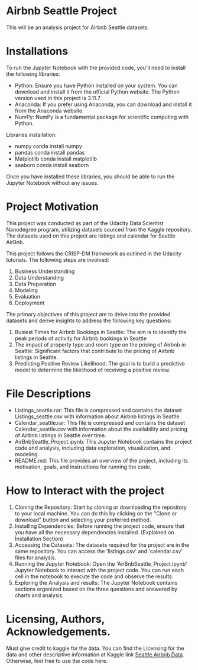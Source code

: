 # Airbnb Seattle Project
This will be an analysis project for Airbnb Seattle datasets.  

# Installations
To run the Jupyter Notebook with the provided code, you'll need to install the following libraries:
-	Python: Ensure you have Python installed on your system. You can download and install it from the official Python website. The Python version used in this project is 3.11.7
-	Anaconda: If you prefer using Anaconda, you can download and install it from the Anaconda website.
-	NumPy: NumPy is a fundamental package for scientific computing with Python.

Libraries installation:
-	numpy
conda install numpy
-	pandas
conda install pandas
-	Matplotlib
conda install matplotlib
-	seaborn
conda install seaborn

Once you have installed these libraries, you should be able to run the Jupyter Notebook without any issues.

# Project Motivation
This project was conducted as part of the Udacity Data Scientist Nanodegree program, utilizing datasets sourced from the Kaggle repository. The datasets used on this project are listings and calendar for Seattle AirBnb. 

This project follows the CRISP-DM framework as outlined in the Udacity tutorials. The following steps are involved: 
1.	Business Understanding 
2.	Data Understanding 
3.	Data Preparation 
4.	Modeling 
5.	Evaluation 
6.	Deployment

The primary objectives of this project are to delve into the provided datasets and derive insights to address the following key questions: 
1.	Busiest Times for Airbnb Bookings in Seattle: The aim is to identify the peak periods of activity for Airbnb bookings in Seattle
2.	The impact of property type and room type on the pricing of Airbnb in Seattle: Significant factors that contribute to the pricing of Airbnb listings in Seattle. 
4.	Predicting Positive Review Likelihood: The goal is to build a predictive model to determine the likelihood of receiving a positive review.

# File Descriptions
-	Listings_seattle.rar: This file is compressed and contains the dataset Listings_seattle.csv with information about Airbnb listings in Seattle. 
-	Calendar_seattle.rar: This file is compressed and contains the dataset Calendar_seattle.csv with information about the availability and pricing of Airbnb listings in Seattle over time. 
-	AirBnbSeattle_Project.ipynb: This Jupyter Notebook contains the project code and analysis, including data exploration, visualization, and modeling. 
-	README.md: This file provides an overview of the project, including its motivation, goals, and instructions for running the code.

# How to Interact with the project
1.	Cloning the Repository: Start by cloning or downloading the repository to your local machine. You can do this by clicking on the "Clone or download" button and selecting your preferred method.
2.	Installing Dependencies: Before running the project code, ensure that you have all the necessary dependencies installed. (Explained on Installation Section)
3.	Accessing the Datasets: The datasets required for the project are in the same repository. You can access the 'listings.csv' and 'calendar.csv' files for analysis.
4.	Running the Jupyter Notebook: Open the 'AirBnbSeattle_Project.ipynb' Jupyter Notebook to interact with the project code. You can run each cell in the notebook to execute the code and observe the results.
5.	Exploring the Analysis and results: The Jupyter Notebook contains sections organized based on the three questions and answered by charts and analysis.  

# Licensing, Authors, Acknowledgements.
Must give credit to kaggle for the data. You can find the Licensing for the data and other descriptive information at Kaggle link [Seattle Airbnb Data](https://www.kaggle.com/datasets/airbnb/seattle/data). Otherwise, feel free to use the code here.
